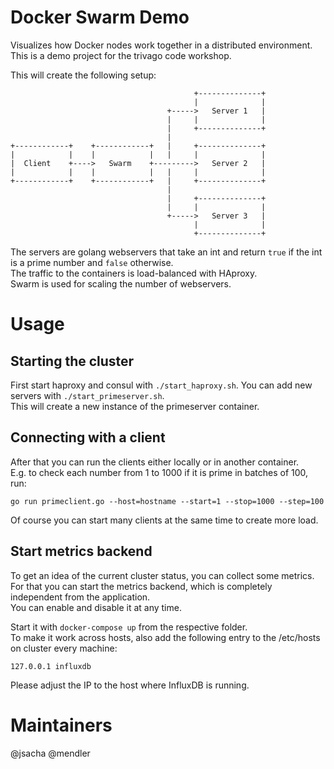 # Docker Swarm Demo

Visualizes how Docker nodes work together in a distributed environment.  
This is a demo project for the trivago code workshop.

This will create the following setup:

                                             +--------------+
                                             |              |
                                       +----->   Server 1   |
                                       |     |              |
                                       |     +--------------+
                                       |                     
    +------------+    +------------+   |     +--------------+
    |            |    |            |   |     |              |
    |  Client    +---->   Swarm    +--------->   Server 2   |
    |            |    |            |   |     |              |
    +------------+    +------------+   |     +--------------+
                                       |                     
                                       |     +--------------+
                                       |     |              |
                                       +----->   Server 3   |
                                             |              |
                                             +--------------+

The servers are golang webservers that take an int and return `true`
if the int is a prime number and `false` otherwise.  
The traffic to the containers is load-balanced with HAproxy.  
Swarm is used for scaling the number of webservers.

# Usage

## Starting the cluster

First start haproxy and consul with `./start_haproxy.sh`.
You can add new servers with `./start_primeserver.sh`.  
This will create a new instance of the primeserver container.

## Connecting with a client

After that you can run the clients either locally or in another container.  
E.g. to check each number from 1 to 1000 if it is prime in batches of 100, run:

    go run primeclient.go --host=hostname --start=1 --stop=1000 --step=100

Of course you can start many clients at the same time to create more load.

## Start metrics backend

To get an idea of the current cluster status, you can collect some metrics.  
For that you can start the metrics backend, which is completely independent from the application.  
You can enable and disable it at any time.  

Start it with `docker-compose up` from the respective folder.  
To make it work across hosts, also add the following entry to the /etc/hosts on cluster every machine:  

    127.0.0.1 influxdb

Please adjust the IP to the host where InfluxDB is running.  

# Maintainers

@jsacha
@mendler
